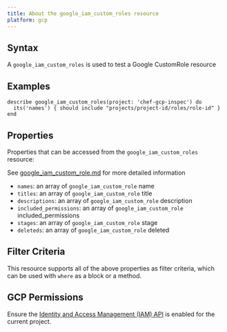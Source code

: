 ```yaml
---
title: About the google_iam_custom_roles resource
platform: gcp
---
```


## Syntax
A `google_iam_custom_roles` is used to test a Google CustomRole resource

## Examples
```
describe google_iam_custom_roles(project: 'chef-gcp-inspec') do
  its('names') { should include "projects/project-id/roles/role-id" }
end
```

## Properties
Properties that can be accessed from the `google_iam_custom_roles` resource:

See [google_iam_custom_role.md](google_iam_custom_role.md) for more detailed information
  * `names`: an array of `google_iam_custom_role` name
  * `titles`: an array of `google_iam_custom_role` title
  * `descriptions`: an array of `google_iam_custom_role` description
  * `included_permissions`: an array of `google_iam_custom_role` included_permissions
  * `stages`: an array of `google_iam_custom_role` stage
  * `deleteds`: an array of `google_iam_custom_role` deleted

## Filter Criteria
This resource supports all of the above properties as filter criteria, which can be used
with `where` as a block or a method.

## GCP Permissions

Ensure the [Identity and Access Management (IAM) API](https://console.cloud.google.com/apis/library/iam.googleapis.com/) is enabled for the current project.
